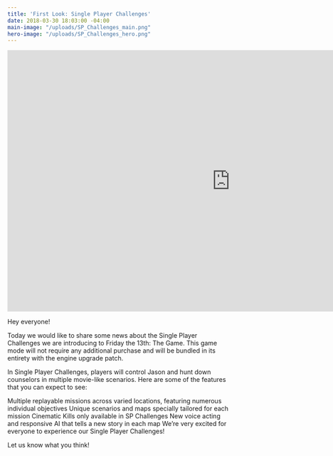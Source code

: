 ```yaml
---
title: 'First Look: Single Player Challenges'
date: 2018-03-30 18:03:00 -04:00
main-image: "/uploads/SP_Challenges_main.png"
hero-image: "/uploads/SP_Challenges_hero.png"
---
```


<iframe width="999" height="587" src="https://www.youtube.com/embed/pqH4xOBBxQ4?ecver=1" frameborder="0" allow="autoplay; encrypted-media" allowfullscreen></iframe>

Hey everyone!

Today we would like to share some news about the Single Player Challenges we are introducing to Friday the 13th: The Game. This game mode will not require any additional purchase and will be bundled in its entirety with the engine upgrade patch.

In Single Player Challenges, players will control Jason and hunt down counselors in multiple movie-like scenarios. Here are some of the features that you can expect to see:

Multiple replayable missions across varied locations, featuring numerous individual objectives
Unique scenarios and maps specially tailored for each mission
Cinematic Kills only available in SP Challenges
New voice acting and responsive AI that tells a new story in each map
We’re very excited for everyone to experience our Single Player Challenges!

Let us know what you think!